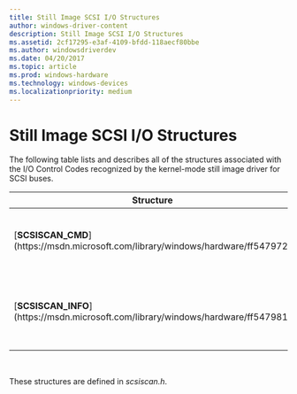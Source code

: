 ```yaml
---
title: Still Image SCSI I/O Structures
author: windows-driver-content
description: Still Image SCSI I/O Structures
ms.assetid: 2cf17295-e3af-4109-bfdd-118aecf80bbe
ms.author: windowsdriverdev
ms.date: 04/20/2017
ms.topic: article
ms.prod: windows-hardware
ms.technology: windows-devices
ms.localizationpriority: medium
---
```


# Still Image SCSI I/O Structures





The following table lists and describes all of the structures associated with the I/O Control Codes recognized by the kernel-mode still image driver for SCSI buses.

<table>
<colgroup>
<col width="50%" />
<col width="50%" />
</colgroup>
<thead>
<tr class="header">
<th>Structure</th>
<th>Description</th>
</tr>
</thead>
<tbody>
<tr class="odd">
<td><p>[<strong>SCSISCAN_CMD</strong>](https://msdn.microsoft.com/library/windows/hardware/ff547972)</p></td>
<td><p>Used as a parameter to [<strong>DeviceIoControl</strong>](https://msdn.microsoft.com/library/windows/desktop/aa363216), when the specified I/O control code is [<strong>IOCTL_SCSISCAN_CMD</strong>](https://msdn.microsoft.com/library/windows/hardware/ff542877).</p></td>
</tr>
<tr class="even">
<td><p>[<strong>SCSISCAN_INFO</strong>](https://msdn.microsoft.com/library/windows/hardware/ff547981)</p></td>
<td><p>Used as a parameter to [<strong>DeviceIoControl</strong>](https://msdn.microsoft.com/library/windows/desktop/aa363216), when the specified I/O control code is [<strong>IOCTL_SCSISCAN_GET_INFO</strong>](https://msdn.microsoft.com/library/windows/hardware/ff542879).</p></td>
</tr>
</tbody>
</table>

 

These structures are defined in *scsiscan.h*.

 

 




